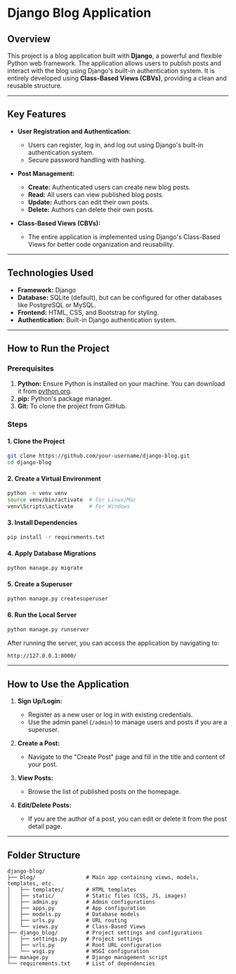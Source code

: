 # Django Blog Application

## Overview

This project is a blog application built with **Django**, a powerful and flexible Python web framework. The application allows users to publish posts and interact with the blog using Django's built-in authentication system. It is entirely developed using **Class-Based Views (CBVs)**, providing a clean and reusable structure.

---

## Key Features

- **User Registration and Authentication:**
  - Users can register, log in, and log out using Django's built-in authentication system.
  - Secure password handling with hashing.

- **Post Management:**
  - **Create:** Authenticated users can create new blog posts.
  - **Read:** All users can view published blog posts.
  - **Update:** Authors can edit their own posts.
  - **Delete:** Authors can delete their own posts.

- **Class-Based Views (CBVs):**
  - The entire application is implemented using Django's Class-Based Views for better code organization and reusability.

---

## Technologies Used

- **Framework:** Django
- **Database:** SQLite (default), but can be configured for other databases like PostgreSQL or MySQL.
- **Frontend:** HTML, CSS, and Bootstrap for styling.
- **Authentication:** Built-in Django authentication system.

---

## How to Run the Project

### Prerequisites

1. **Python:** Ensure Python is installed on your machine. You can download it from [python.org](https://www.python.org/).
2. **pip:** Python's package manager.
3. **Git:** To clone the project from GitHub.

### Steps

#### 1. Clone the Project

```bash
git clone https://github.com/your-username/django-blog.git
cd django-blog
```

#### 2. Create a Virtual Environment

```bash
python -m venv venv
source venv/bin/activate  # For Linux/Mac
venv\Scripts\activate     # For Windows
```

#### 3. Install Dependencies

```bash
pip install -r requirements.txt
```

#### 4. Apply Database Migrations

```bash
python manage.py migrate
```

#### 5. Create a Superuser

```bash
python manage.py createsuperuser
```

#### 6. Run the Local Server

```bash
python manage.py runserver
```

After running the server, you can access the application by navigating to:

```
http://127.0.0.1:8000/
```

---

## How to Use the Application

1. **Sign Up/Login:**
   - Register as a new user or log in with existing credentials.
   - Use the admin panel (`/admin`) to manage users and posts if you are a superuser.

2. **Create a Post:**
   - Navigate to the "Create Post" page and fill in the title and content of your post.

3. **View Posts:**
   - Browse the list of published posts on the homepage.

4. **Edit/Delete Posts:**
   - If you are the author of a post, you can edit or delete it from the post detail page.

---

## Folder Structure

```
django-blog/
├── blog/                # Main app containing views, models, templates, etc.
│   ├── templates/       # HTML templates
│   ├── static/          # Static files (CSS, JS, images)
│   ├── admin.py         # Admin configurations
│   ├── apps.py          # App configuration
│   ├── models.py        # Database models
│   ├── urls.py          # URL routing
│   └── views.py         # Class-Based Views
├── django_blog/         # Project settings and configurations
│   ├── settings.py      # Project settings
│   ├── urls.py          # Root URL configuration
│   └── wsgi.py          # WSGI configuration
├── manage.py            # Django management script
└── requirements.txt     # List of dependencies
```

